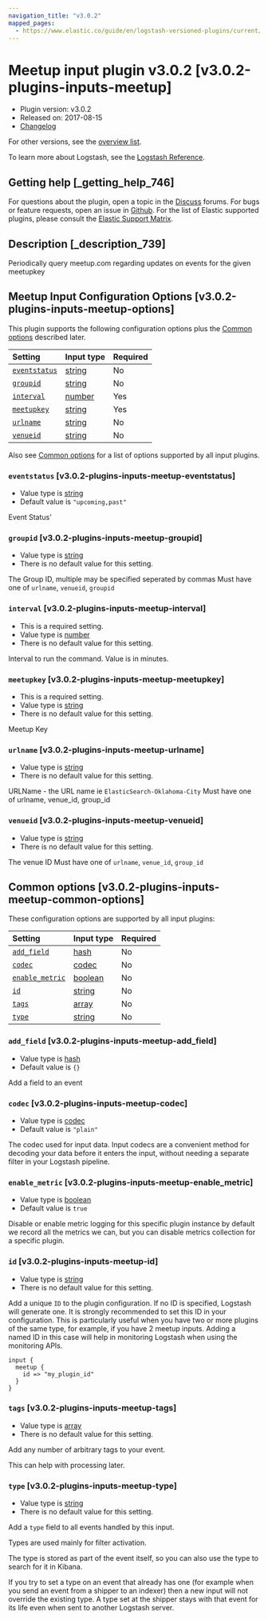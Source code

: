 ```yaml
---
navigation_title: "v3.0.2"
mapped_pages:
  - https://www.elastic.co/guide/en/logstash-versioned-plugins/current/v3.0.2-plugins-inputs-meetup.html
---
```


# Meetup input plugin v3.0.2 [v3.0.2-plugins-inputs-meetup]

* Plugin version: v3.0.2
* Released on: 2017-08-15
* [Changelog](https://github.com/logstash-plugins/logstash-input-meetup/blob/v3.0.2/CHANGELOG.md)

For other versions, see the [overview list](input-meetup-index.md).

To learn more about Logstash, see the [Logstash Reference](https://www.elastic.co/guide/en/logstash/current/index.html).

## Getting help [_getting_help_746]

For questions about the plugin, open a topic in the [Discuss](http://discuss.elastic.co) forums. For bugs or feature requests, open an issue in [Github](https://github.com/logstash-plugins/logstash-input-meetup). For the list of Elastic supported plugins, please consult the [Elastic Support Matrix](https://www.elastic.co/support/matrix#matrix_logstash_plugins).

## Description [_description_739]

Periodically query meetup.com regarding updates on events for the given meetupkey

## Meetup Input Configuration Options [v3.0.2-plugins-inputs-meetup-options]

This plugin supports the following configuration options plus the [Common options](v3-0-2-plugins-inputs-meetup.md#v3.0.2-plugins-inputs-meetup-common-options) described later.

| Setting | Input type | Required |
| :- | :- | :- |
| [`eventstatus`](v3-0-2-plugins-inputs-meetup.md#v3.0.2-plugins-inputs-meetup-eventstatus) | [string](/lsr/value-types.md#string) | No |
| [`groupid`](v3-0-2-plugins-inputs-meetup.md#v3.0.2-plugins-inputs-meetup-groupid) | [string](/lsr/value-types.md#string) | No |
| [`interval`](v3-0-2-plugins-inputs-meetup.md#v3.0.2-plugins-inputs-meetup-interval) | [number](/lsr/value-types.md#number) | Yes |
| [`meetupkey`](v3-0-2-plugins-inputs-meetup.md#v3.0.2-plugins-inputs-meetup-meetupkey) | [string](/lsr/value-types.md#string) | Yes |
| [`urlname`](v3-0-2-plugins-inputs-meetup.md#v3.0.2-plugins-inputs-meetup-urlname) | [string](/lsr/value-types.md#string) | No |
| [`venueid`](v3-0-2-plugins-inputs-meetup.md#v3.0.2-plugins-inputs-meetup-venueid) | [string](/lsr/value-types.md#string) | No |

Also see [Common options](v3-0-2-plugins-inputs-meetup.md#v3.0.2-plugins-inputs-meetup-common-options) for a list of options supported by all input plugins.

### `eventstatus` [v3.0.2-plugins-inputs-meetup-eventstatus]

* Value type is [string](/lsr/value-types.md#string)
* Default value is `"upcoming,past"`

Event Status'

### `groupid` [v3.0.2-plugins-inputs-meetup-groupid]

* Value type is [string](/lsr/value-types.md#string)
* There is no default value for this setting.

The Group ID, multiple may be specified seperated by commas Must have one of `urlname`, `venueid`, `groupid`

### `interval` [v3.0.2-plugins-inputs-meetup-interval]

* This is a required setting.
* Value type is [number](/lsr/value-types.md#number)
* There is no default value for this setting.

Interval to run the command. Value is in minutes.

### `meetupkey` [v3.0.2-plugins-inputs-meetup-meetupkey]

* This is a required setting.
* Value type is [string](/lsr/value-types.md#string)
* There is no default value for this setting.

Meetup Key

### `urlname` [v3.0.2-plugins-inputs-meetup-urlname]

* Value type is [string](/lsr/value-types.md#string)
* There is no default value for this setting.

URLName - the URL name ie `ElasticSearch-Oklahoma-City` Must have one of urlname, venue\_id, group\_id

### `venueid` [v3.0.2-plugins-inputs-meetup-venueid]

* Value type is [string](/lsr/value-types.md#string)
* There is no default value for this setting.

The venue ID Must have one of `urlname`, `venue_id`, `group_id`

## Common options [v3.0.2-plugins-inputs-meetup-common-options]

These configuration options are supported by all input plugins:

| Setting | Input type | Required |
| :- | :- | :- |
| [`add_field`](v3-0-2-plugins-inputs-meetup.md#v3.0.2-plugins-inputs-meetup-add_field) | [hash](/lsr/value-types.md#hash) | No |
| [`codec`](v3-0-2-plugins-inputs-meetup.md#v3.0.2-plugins-inputs-meetup-codec) | [codec](/lsr/value-types.md#codec) | No |
| [`enable_metric`](v3-0-2-plugins-inputs-meetup.md#v3.0.2-plugins-inputs-meetup-enable_metric) | [boolean](/lsr/value-types.md#boolean) | No |
| [`id`](v3-0-2-plugins-inputs-meetup.md#v3.0.2-plugins-inputs-meetup-id) | [string](/lsr/value-types.md#string) | No |
| [`tags`](v3-0-2-plugins-inputs-meetup.md#v3.0.2-plugins-inputs-meetup-tags) | [array](/lsr/value-types.md#array) | No |
| [`type`](v3-0-2-plugins-inputs-meetup.md#v3.0.2-plugins-inputs-meetup-type) | [string](/lsr/value-types.md#string) | No |

### `add_field` [v3.0.2-plugins-inputs-meetup-add_field]

* Value type is [hash](/lsr/value-types.md#hash)
* Default value is `{}`

Add a field to an event

### `codec` [v3.0.2-plugins-inputs-meetup-codec]

* Value type is [codec](/lsr/value-types.md#codec)
* Default value is `"plain"`

The codec used for input data. Input codecs are a convenient method for decoding your data before it enters the input, without needing a separate filter in your Logstash pipeline.

### `enable_metric` [v3.0.2-plugins-inputs-meetup-enable_metric]

* Value type is [boolean](/lsr/value-types.md#boolean)
* Default value is `true`

Disable or enable metric logging for this specific plugin instance by default we record all the metrics we can, but you can disable metrics collection for a specific plugin.

### `id` [v3.0.2-plugins-inputs-meetup-id]

* Value type is [string](/lsr/value-types.md#string)
* There is no default value for this setting.

Add a unique `ID` to the plugin configuration. If no ID is specified, Logstash will generate one. It is strongly recommended to set this ID in your configuration. This is particularly useful when you have two or more plugins of the same type, for example, if you have 2 meetup inputs. Adding a named ID in this case will help in monitoring Logstash when using the monitoring APIs.

```
input {
  meetup {
    id => "my_plugin_id"
  }
}
```

### `tags` [v3.0.2-plugins-inputs-meetup-tags]

* Value type is [array](/lsr/value-types.md#array)
* There is no default value for this setting.

Add any number of arbitrary tags to your event.

This can help with processing later.

### `type` [v3.0.2-plugins-inputs-meetup-type]

* Value type is [string](/lsr/value-types.md#string)
* There is no default value for this setting.

Add a `type` field to all events handled by this input.

Types are used mainly for filter activation.

The type is stored as part of the event itself, so you can also use the type to search for it in Kibana.

If you try to set a type on an event that already has one (for example when you send an event from a shipper to an indexer) then a new input will not override the existing type. A type set at the shipper stays with that event for its life even when sent to another Logstash server.

